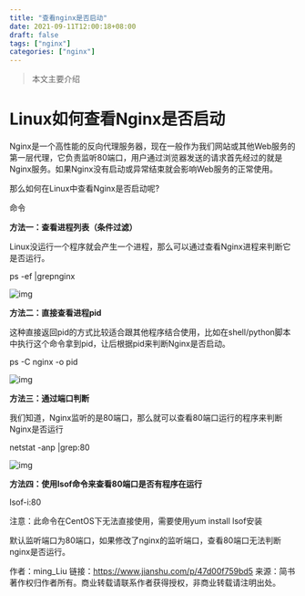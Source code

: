 ```yaml
---
title: "查看nginx是否启动"
date: 2021-09-11T12:00:18+08:00
draft: false
tags: ["nginx"]
categories: ["nginx"]
---
```


> 本文主要介绍

# Linux如何查看Nginx是否启动

Nginx是一个高性能的反向代理服务器，现在一般作为我们网站或其他Web服务的第一层代理，它负责监听80端口，用户通过浏览器发送的请求首先经过的就是Nginx服务。如果Nginx没有启动或异常结束就会影响Web服务的正常使用。

那么如何在Linux中查看Nginx是否启动呢?

命令

**方法一：查看进程列表（条件过滤）**

Linux没运行一个程序就会产生一个进程，那么可以通过查看Nginx进程来判断它是否运行。

ps -ef |grepnginx

![img](https:////upload-images.jianshu.io/upload_images/17178902-296f523a2f2994e1.png?imageMogr2/auto-orient/strip|imageView2/2/w/771/format/webp)

**方法二：直接查看进程pid**

这种直接返回pid的方式比较适合跟其他程序结合使用，比如在shell/python脚本中执行这个命令拿到pid，让后根据pid来判断Nginx是否启动。

ps -C nginx -o pid

![img](https:////upload-images.jianshu.io/upload_images/17178902-a450485aa28b7f87.png?imageMogr2/auto-orient/strip|imageView2/2/w/425/format/webp)

**方法三：通过端口判断**

我们知道，Nginx监听的是80端口，那么就可以查看80端口运行的程序来判断Nginx是否运行

netstat -anp |grep:80

![img](https:////upload-images.jianshu.io/upload_images/17178902-a552ec723a63e5e0.png?imageMogr2/auto-orient/strip|imageView2/2/w/915/format/webp)

**方法四：使用lsof命令来查看80端口是否有程序在运行**

lsof-i:80

注意：此命令在CentOS下无法直接使用，需要使用yum install lsof安装

默认监听端口为80端口，如果修改了nginx的监听端口，查看80端口无法判断nginx是否运行。



作者：ming_Liu
链接：https://www.jianshu.com/p/47d00f759bd5
来源：简书
著作权归作者所有。商业转载请联系作者获得授权，非商业转载请注明出处。